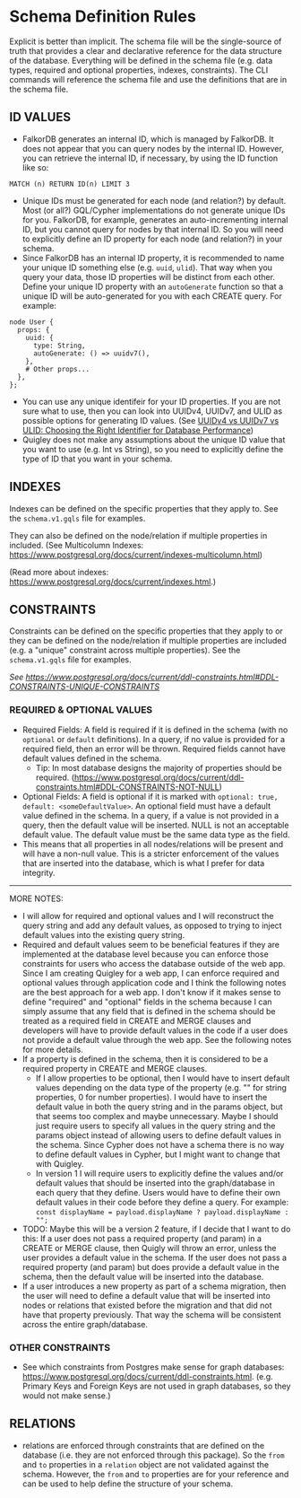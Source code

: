 # Schema Definition Rules

Explicit is better than implicit. The schema file will be the single-source of truth that provides a clear and declarative reference for the data structure of the database. Everything will be defined in the schema file (e.g. data types, required and optional properties, indexes, constraints). The CLI commands will reference the schema file and use the definitions that are in the schema file.

## ID VALUES

* FalkorDB generates an internal ID, which is managed by FalkorDB. It does not appear that you can query nodes by the internal ID. However, you can retrieve the internal ID, if necessary, by using the ID function like so:

```
MATCH (n) RETURN ID(n) LIMIT 3
```

* Unique IDs must be generated for each node (and relation?) by default. Most (or all?) GQL/Cypher implementations do not generate unique IDs for you. FalkorDB, for example, generates an auto-incrementing internal ID, but you cannot query for nodes by that internal ID. So you will need to explicitly define an ID property for each node (and relation?) in your schema.
* Since FalkorDB has an internal ID property, it is recommended to name your unique ID something else (e.g. `uuid`, `ulid`). That way when you query your data, those ID properties will be distinct from each other. Define your unique ID property with an `autoGenerate` function so that a unique ID will be auto-generated for you with each CREATE query. For example:

```
node User {
  props: {
    uuid: {
      type: String,
      autoGenerate: () => uuidv7(),
    },
    # Other props...
  },
};
```

* You can use any unique identifeir for your ID properties. If you are not sure what to use, then you can look into UUIDv4, UUIDv7, and ULID as possible options for generating ID values. (See [UUIDv4 vs UUIDv7 vs ULID: Choosing the Right Identifier for Database Performance](https://medium.com/@ciro-gomes-dev/uuidv4-vs-uuidv7-vs-ulid-choosing-the-right-identifier-for-database-performance-1f7d1a0fe0ba))
* Quigley does not make any assumptions about the unique ID value that you want to use (e.g. Int vs String), so you need to explicitly define the type of ID that you want in your schema.

## INDEXES

Indexes can be defined on the specific properties that they apply to. See the `schema.v1.gqls` file for examples. 

They can also be defined on the node/relation if multiple properties in included. (See Multicolumn Indexes: https://www.postgresql.org/docs/current/indexes-multicolumn.html)

(Read more about indexes: https://www.postgresql.org/docs/current/indexes.html.)

## CONSTRAINTS

Constraints can be defined on the specific properties that they apply to or they can be defined on the node/relation if multiple properties are included (e.g. a "unique" constraint across multiple properties). See the `schema.v1.gqls` file for examples.

_See https://www.postgresql.org/docs/current/ddl-constraints.html#DDL-CONSTRAINTS-UNIQUE-CONSTRAINTS_

### REQUIRED & OPTIONAL VALUES

* Required Fields: A field is required if it is defined in the schema (with no `optional` or `default` definitions). In a query, if no value is provided for a required field, then an error will be thrown. Required fields cannot have default values defined in the schema.
    * Tip: In most database designs the majority of properties should be required. (https://www.postgresql.org/docs/current/ddl-constraints.html#DDL-CONSTRAINTS-NOT-NULL)
* Optional Fields: A field is optional if it is marked with `optional: true, default: <someDefaultValue>`. An optional field must have a default value defined in the schema. In a query, if a value is not provided in a query, then the default value will be inserted. NULL is not an acceptable default value. The default value must be the same data type as the field.
* This means that all properties in all nodes/relations will be present and will have a non-null value. This is a stricter enforcement of the values that are inserted into the database, which is what I prefer for data integrity.

---

MORE NOTES:

* I will allow for required and optional values and I will reconstruct the query string and add any default values, as opposed to trying to inject default values into the existing query string.
* Required and default values seem to be beneficial features if they are implemented at the database level because you can enforce those constraints for users who access the database outside of the web app. Since I am creating Quigley for a web app, I can enforce required and optional values through application code and I think the following notes are the best approach for a web app. I don't know if it makes sense to define "required" and "optional" fields in the schema because I can simply assume that any field that is defined in the schema should be treated as a required field in CREATE and MERGE clauses and developers will have to provide default values in the code if a user does not provide a default value through the web app. See the following notes for more details.
* If a property is defined in the schema, then it is considered to be a required property in CREATE and MERGE clauses. 
  * If I allow properties to be optional, then I would have to insert default values depending on the data type of the property (e.g. "" for string properties, 0 for number properties). I would have to insert the default value in both the query string and in the params object, but that seems too complex and maybe unnecessary. Maybe I should just require users to specify all values in the query string and the params object instead of allowing users to define default values in the schema. Since Cypher does not have a schema there is no way to define default values in Cypher, but I might want to change that with Quigley.
  * In version 1 I will require users to explicitly define the values and/or default values that should be inserted into the graph/database in each query that they define. Users would have to define their own default values in their code before they define a query. For example: `const displayName = payload.displayName ? payload.displayName : "";`
* TODO: Maybe this will be a version 2 feature, if I decide that I want to do this: If a user does not pass a required property (and param) in a CREATE or MERGE clause, then Quigly will throw an error, unless the user provides a default value in the schema. If the user does not pass a required property (and param) but does provide a default value in the schema, then the default value will be inserted into the database.
* If a user introduces a new property as part of a schema migration, then the user will need to define a default value that will be inserted into nodes or relations that existed before the migration and that did not have that property previously. That way the schema will be consistent across the entire graph/database.

### OTHER CONSTRAINTS

* See which constraints from Postgres make sense for graph databases: https://www.postgresql.org/docs/current/ddl-constraints.html. (e.g. Primary Keys and Foreign Keys are not used in graph databases, so they would not make sense.)

## RELATIONS

* relations are enforced through constraints that are defined on the database (i.e. they are not enforced through this package). So the `from` and `to` properties in a `relation` object are not validated against the schema. However, the `from` and `to` properties are for your reference and can be used to help define the structure of your schema.
